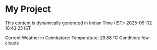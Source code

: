 # My Project

This content is dynamically generated in Indian Time (IST): 2025-09-02 10:43:25 IST


Current Weather in Coimbatore:
Temperature: 29.88 °C
Condition: few clouds
